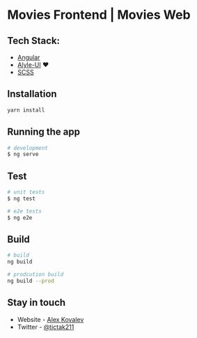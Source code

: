 # Movies Frontend | Movies Web

## Tech Stack:
- [Angular](https://angular.io/)
- [Alyle-UI](https://alyle.io/) ❤️
- [SCSS](https://sass-lang.com/)

## Installation

```bash
yarn install
```

## Running the app

```bash
# development
$ ng serve
```

## Test

```bash
# unit tests
$ ng test

# e2e tests
$ ng e2e
```

## Build

```bash
# build
ng build

# prodcution build
ng build --prod
```

## Stay in touch

- Website - [Alex Kovalev](https://tictak21.github.io/gh-portfolio)
- Twitter - [@tictak211](https://twitter.com/tictak211)